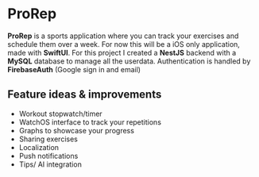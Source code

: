 # ProRep
**ProRep** is a sports application where you can track your exercises and schedule them over a week. For now this will be a iOS only application, made with **SwiftUI**. For this project I created a **NestJS** backend with a **MySQL** database to manage all the userdata. Authentication is handled by **FirebaseAuth** (Google sign in and email)

## Feature ideas & improvements
- Workout stopwatch/timer
- WatchOS interface to track your repetitions
- Graphs to showcase your progress
- Sharing exercises
- Localization
- Push notifications
- Tips/ AI integration

  
